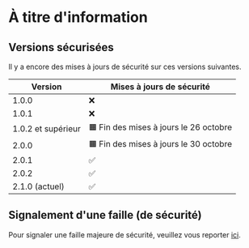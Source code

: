 # À titre d'information

## Versions sécurisées
Il y a encore des mises à jours de sécurité sur ces versions suivantes.

| Version | Mises à jours de sécurité      |
| ------- | ------------------ |
| 1.0.0   | :x: |
| 1.0.1   | :x: |
| 1.0.2 et supérieur   | 🟧 Fin des mises à jours le 26 octobre |
| 2.0.0  | 🟧 Fin des mises à jours le 30 octobre               |
| 2.0.1  | ✅                |
| 2.0.2  | ✅                |
| 2.1.0 (actuel)  | ✅                |

## Signalement d'une faille (de sécurité)
Pour signaler une faille majeure de sécurité, veuillez vous reporter [ici](https://github.com/AppCompagnon/Compagnon/wiki/Le-d%C3%A9but-du-projet#partage-dinformation-%C3%A0-des-soci%C3%A9t%C3%A9s-tiers).
